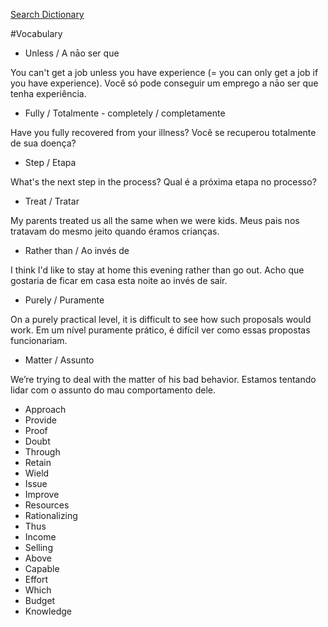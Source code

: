 <a href="https://dictionary.cambridge.org/pt/">Search Dictionary</a>

#Vocabulary

- Unless / A nāo ser que

You can't get a job unless you have experience (= you can only get a job if you have experience).
Você só pode conseguir um emprego a nāo ser que tenha experiência.

-  Fully / Totalmente - completely / completamente

Have you fully recovered from your illness?
Você se recuperou totalmente de sua doença?

- Step / Etapa

What's the next step in the process?
Qual é a próxima etapa no processo?

- Treat / Tratar

My parents treated us all the same when we were kids.
Meus pais nos tratavam do mesmo jeito quando éramos crianças.

- Rather than / Ao invés de

I think I'd like to stay at home this evening rather than go out.
Acho que gostaria de ficar em casa esta noite ao invés de sair.

- Purely / Puramente

On a purely practical level, it is difficult to see how such proposals would work.
Em um nível puramente prático, é difícil ver como essas propostas funcionariam.

- Matter / Assunto

We’re trying to deal with the matter of his bad behavior.
Estamos tentando lidar com o assunto do mau comportamento dele.

- Approach
- Provide
- Proof
- Doubt
- Through
- Retain
- Wield
- Issue
- Improve
- Resources
- Rationalizing
- Thus
- Income
- Selling
- Above
- Capable
- Effort
- Which
- Budget
- Knowledge